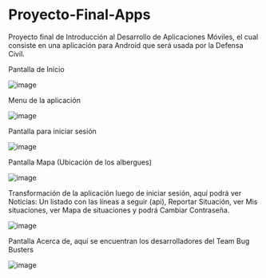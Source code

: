# Proyecto-Final-Apps
Proyecto final de Introducción al Desarrollo de Aplicaciones Móviles, el cual consiste en una aplicación para Android que será usada por la Defensa Civil.

Pantalla de Inicio

![image](https://user-images.githubusercontent.com/78857507/207676159-644eea5c-5ea9-4aea-9edd-cbbd22cb1c80.png)

Menu de la aplicación

![image](https://user-images.githubusercontent.com/78857507/207676471-da9558fa-4b37-47a0-b936-b2cb0ad90c77.png)

Pantalla para iniciar sesión

![image](https://user-images.githubusercontent.com/78857507/207676748-0dd99d65-b3ce-45e8-ac07-e91c1e45b450.png)

Pantalla Mapa (Ubicación de los albergues)

![image](https://user-images.githubusercontent.com/78857507/207677244-7946d812-2e36-4d54-93e7-3581c3f2992a.png)

Transformación de la aplicación luego de iniciar sesión, aquí podrá ver Noticias: Un listado con las líneas a seguir (api), Reportar Situación, ver Mis situaciones, ver Mapa de situaciones y podrá Cambiar Contraseña.

![image](https://user-images.githubusercontent.com/78857507/207677637-392aefd3-3ba5-4de2-bda0-7478795c8e99.png)

Pantalla Acerca de, aquí se encuentran los desarrolladores del Team Bug Busters

![image](https://user-images.githubusercontent.com/78857507/207678590-538ad888-00ac-4436-9db0-0bc89459cde4.png)
